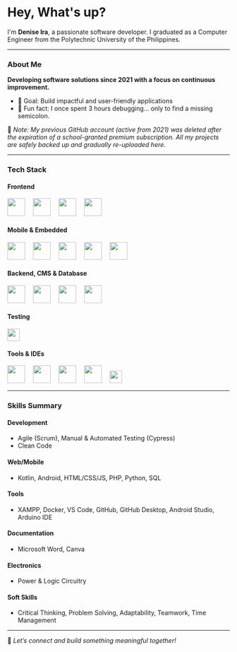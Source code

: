 <h1 align="left">Hey, What's up?</h1>

<p align="left">
  I'm <strong>Denise Ira</strong>, a passionate software developer. I graduated as a Computer Engineer from the Polytechnic University of the Philippines.
</p>

---

### About Me

<strong>Developing software solutions since 2021 with a focus on continuous improvement.</strong>
- 🎯 Goal: Build impactful and user-friendly applications
- 📝 Fun fact: I once spent 3 hours debugging... only to find a missing semicolon.

📌 _Note: My previous GitHub account (active from 2021) was deleted after the expiration of a school-granted premium subscription. All my projects are safely backed up and gradually re-uploaded here._

---

### Tech Stack

#### Frontend
<div align="left">
  <img src="https://cdn.jsdelivr.net/gh/devicons/devicon/icons/html5/html5-original.svg" height="40" />
  <img width="10"/>
  <img src="https://cdn.jsdelivr.net/gh/devicons/devicon/icons/css3/css3-original.svg" height="40" />
  <img width="10"/>
  <img src="https://cdn.jsdelivr.net/gh/devicons/devicon/icons/javascript/javascript-original.svg" height="40" />
  <img width="10"/>
  <img src="https://cdn.jsdelivr.net/gh/devicons/devicon/icons/php/php-original.svg" height="40" />
</div>

#### Mobile & Embedded
<div align="left">
  <img src="https://cdn.jsdelivr.net/gh/devicons/devicon/icons/kotlin/kotlin-original.svg" height="40" />
  <img width="10"/>
  <img src="https://cdn.jsdelivr.net/gh/devicons/devicon/icons/androidstudio/androidstudio-original.svg" height="40" />
  <img width="10"/>
  <img src="https://cdn.jsdelivr.net/gh/devicons/devicon/icons/c/c-original.svg" height="40" />
  <img width="10"/>
  <img src="https://cdn.jsdelivr.net/gh/devicons/devicon/icons/cplusplus/cplusplus-original.svg" height="40" />
  <img width="10"/>
  <img src="https://cdn.jsdelivr.net/gh/devicons/devicon/icons/arduino/arduino-original.svg" height="40" />
</div>

#### Backend, CMS & Database
<div align="left">
  <img src="https://cdn.jsdelivr.net/gh/devicons/devicon/icons/python/python-original.svg" height="40" />
  <img width="10"/>
  <img src="https://cdn.jsdelivr.net/gh/devicons/devicon/icons/mysql/mysql-original.svg" height="40" />
  <img width="10"/>
  <img src="https://cdn.jsdelivr.net/gh/devicons/devicon/icons/sqlite/sqlite-original.svg" height="40" />
  <img width="10"/>
  <img src="https://upload.wikimedia.org/wikipedia/commons/9/98/WordPress_blue_logo.svg" height="40" />
</div>

#### Testing
<div align="left">
  <img src="https://img.shields.io/badge/Cypress-2E7D32?style=for-the-badge&logo=cypress&logoColor=white" height="28"/>
</div>

#### Tools & IDEs
<div align="left">
  <img src="https://cdn.jsdelivr.net/gh/devicons/devicon/icons/docker/docker-original.svg" height="40" />
  <img width="10"/>
  <img src="https://cdn.jsdelivr.net/gh/devicons/devicon/icons/git/git-original.svg" height="40" />
  <img width="10"/>
  <img src="https://cdn.jsdelivr.net/gh/devicons/devicon/icons/github/github-original.svg" height="40" />
  <img width="10"/>
  <img src="https://cdn.jsdelivr.net/gh/devicons/devicon/icons/vscode/vscode-original.svg" height="40" />
  <img width="10"/>
  <img src="https://img.shields.io/badge/XAMPP-FB7A24?style=for-the-badge&logoColor=white" height="28"/>
</div>

---

### Skills Summary

#### Development
- Agile (Scrum), Manual & Automated Testing (Cypress)
- Clean Code

#### Web/Mobile
- Kotlin, Android, HTML/CSS/JS, PHP, Python, SQL

#### Tools
- XAMPP, Docker, VS Code, GitHub, GitHub Desktop, Android Studio, Arduino IDE

#### Documentation
- Microsoft Word, Canva

#### Electronics
- Power & Logic Circuitry

#### Soft Skills
- Critical Thinking, Problem Solving, Adaptability, Teamwork, Time Management

---

🔗 _Let’s connect and build something meaningful together!_
